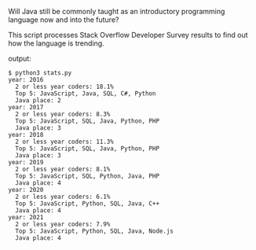 Will Java still be commonly taught as an introductory programming language now and into the future?

This script processes Stack Overflow Developer Survey results to find out how the language is trending.

output:
```
$ python3 stats.py
year: 2016
  2 or less year coders: 18.1%
  Top 5: JavaScript, Java, SQL, C#, Python
  Java place: 2
year: 2017
  2 or less year coders: 8.3%
  Top 5: JavaScript, SQL, Java, Python, PHP
  Java place: 3
year: 2018
  2 or less year coders: 11.3%
  Top 5: JavaScript, SQL, Java, Python, PHP
  Java place: 3
year: 2019
  2 or less year coders: 8.1%
  Top 5: JavaScript, SQL, Python, Java, PHP
  Java place: 4
year: 2020
  2 or less year coders: 6.1%
  Top 5: JavaScript, Python, SQL, Java, C++
  Java place: 4
year: 2021
  2 or less year coders: 7.9%
  Top 5: JavaScript, Python, SQL, Java, Node.js
  Java place: 4
```
